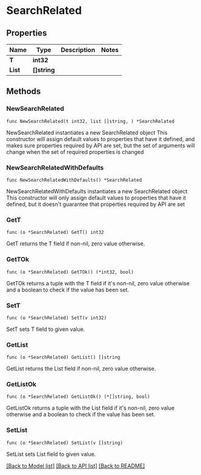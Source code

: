 # SearchRelated

## Properties

Name | Type | Description | Notes
------------ | ------------- | ------------- | -------------
**T** | **int32** |  | 
**List** | **[]string** |  | 

## Methods

### NewSearchRelated

`func NewSearchRelated(t int32, list []string, ) *SearchRelated`

NewSearchRelated instantiates a new SearchRelated object
This constructor will assign default values to properties that have it defined,
and makes sure properties required by API are set, but the set of arguments
will change when the set of required properties is changed

### NewSearchRelatedWithDefaults

`func NewSearchRelatedWithDefaults() *SearchRelated`

NewSearchRelatedWithDefaults instantiates a new SearchRelated object
This constructor will only assign default values to properties that have it defined,
but it doesn't guarantee that properties required by API are set

### GetT

`func (o *SearchRelated) GetT() int32`

GetT returns the T field if non-nil, zero value otherwise.

### GetTOk

`func (o *SearchRelated) GetTOk() (*int32, bool)`

GetTOk returns a tuple with the T field if it's non-nil, zero value otherwise
and a boolean to check if the value has been set.

### SetT

`func (o *SearchRelated) SetT(v int32)`

SetT sets T field to given value.


### GetList

`func (o *SearchRelated) GetList() []string`

GetList returns the List field if non-nil, zero value otherwise.

### GetListOk

`func (o *SearchRelated) GetListOk() (*[]string, bool)`

GetListOk returns a tuple with the List field if it's non-nil, zero value otherwise
and a boolean to check if the value has been set.

### SetList

`func (o *SearchRelated) SetList(v []string)`

SetList sets List field to given value.



[[Back to Model list]](../README.md#documentation-for-models) [[Back to API list]](../README.md#documentation-for-api-endpoints) [[Back to README]](../README.md)


